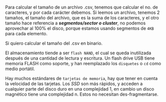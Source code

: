Para calcular el tamaño de un archivo .csv, tenemos que calcular el no. de caracteres, y por cada carácter debemos.
Si leemos un archivo, tenemos 2 tamaños, el tamaño del archivo, que es la suma de los caracteres, y el otro tamaño hace referencia a _**segmentos/sector o cluster**_, no podemos aprovechar al 100% el disco, porque estamos usando segmentos de `4KB` para cada elemento.

Si quiero calcular el tamaño del .csv en binario.

El almacenamiento tiende a ser `flash NAND`, el cual se queda inutilizada después de una cantidad de lectura y escritura. Un flash drive USB tiene memoria FLASH como soporte, y han reemplazado los `disquetes` o `cd` como medio portátil. 

Hay muchos estándares de `tarjetas de memoria`, hay que tener en cuenta la velocidad de las tarjetas. 
Los _SSD_ son más rápidos, y acceden a cualquier parte del disco duro en una complejidad 1, en cambio un disco magnético tiene una complejidad n. Estos no necesitan des-fragmentarse.